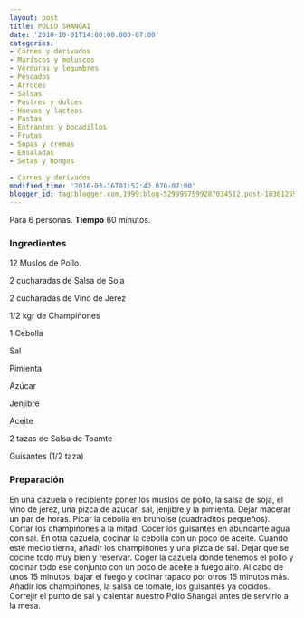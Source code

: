 ```yaml
---
layout: post
title: POLLO SHANGAI
date: '2010-10-01T14:00:00.000-07:00'
categories:
- Carnes y derivados
- Mariscos y moluscos
- Verduras y legumbres
- Pescados
- Arroces
- Salsas
- Postres y dulces
- Huevos y lacteos
- Pastas
- Entrantes y bocadillos
- Frutas
- Sopas y cremas
- Ensaladas
- Setas y hongos

- Carnes y derivados
modified_time: '2016-03-16T01:52:42.070-07:00'
blogger_id: tag:blogger.com,1999:blog-5299957599287034512.post-1836125985289533787
---
```


Para 6 personas.
<b>Tiempo</b> 60 minutos.

<h3>Ingredientes</h3>

12 Muslos de Pollo.

2 cucharadas de Salsa de Soja

2 cucharadas de Vino de Jerez

1/2 kgr de Champiñones

1 Cebolla

Sal

Pimienta

Azúcar

Jenjibre

Aceite

2 tazas de Salsa de Toamte

Guisantes (1/2 taza)

<h3>Preparación</h3>

En una cazuela o recipiente poner los muslos de pollo, la salsa de soja, el vino de jerez, una pizca de azúcar, sal, jenjibre y la pimienta. Dejar macerar un par de horas. Picar la cebolla en brunoise (cuadraditos pequeños). Cortar los champiñones a la mitad. Cocer los guisantes en abundante agua con sal. En otra cazuela, cocinar la cebolla con un poco de aceite. Cuando esté medio tierna, añadir los champiñones y una pizca de sal. Dejar que se cocine todo muy bien y reservar. Coger la cazuela donde tenemos el pollo y cocinar todo ese conjunto con un poco de aceite a fuego alto. Al cabo de unos 15 minutos, bajar el fuego y cocinar tapado por otros 15 minutos más. Añadir los champiñones, la salsa de tomate, los guisantes ya cocidos. Correjir el punto de sal y calentar nuestro Pollo Shangai antes de servirlo a la mesa.

